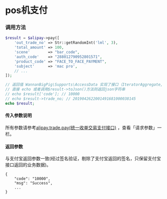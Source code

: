 # pos机支付

### 调用方法

```php
$result = $alipay->pay([
    'out_trade_no' => Str::getRandomInt('lml', 3),
    'total_amount' => 100,
    'scene'        => "bar_code",
    'auth_code'    => "288012790952801571",
    'product_code' => "FACE_TO_FACE_PAYMENT",
    'subject'      => 'mac pro',
    // ...
]);

// 返回值 WannanBigPig\Supports\AccessData 实现了接口（IteratorAggregate, ArrayAccess, Serializable, Countable）
// 直接 echo 或者调用$result->toJson()方法则返回json字符串
// echo $result['code']; // 10000
// echo $result->trade_no; // 2019042622001491681000038145
echo $result;

```

#### 传入参数说明

所有参数请参考[alipay.trade.pay\(统一收单交易支付接口\)](https://docs.open.alipay.com/api_1/alipay.trade.pay/) ，查看「请求参数」一栏。

#### 返回参数

与支付宝返回参数一致\(经过签名验证，剔除了支付宝返回的签名，只保留支付宝接口返回的业务数据\)。

```text
{
    "code": "10000",
    "msg": "Success",
    ...
}
```


